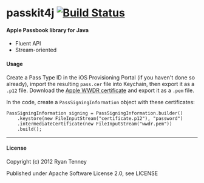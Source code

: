 # passkit4j [![Build Status](https://secure.travis-ci.org/ryantenney/passkit4j.png?branch=master)](https://travis-ci.org/ryantenney/passkit4j)

#### Apple Passbook library for Java

 - Fluent API
 - Stream-oriented

#### Usage

Create a Pass Type ID in the iOS Provisioning Portal (if you haven't done so already), import the resulting `pass.cer` file into Keychain, then export it as a `.p12` file. Download the [Apple WWDR certificate](http://developer.apple.com/certificationauthority/AppleWWDRCA.cer) and export it as a `.pem` file.

In the code, create a `PassSigningInformation` object with these certificates:

    PassSigningInformation signing = PassSigningInformation.builder()
        .keystore(new FileInputStream("certificate.p12"), "password")
        .intermediateCertificate(new FileInputStream("wwdr.pem"))
        .build();

---

#### License

Copyright (c) 2012 Ryan Tenney

Published under Apache Software License 2.0, see LICENSE
